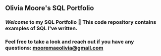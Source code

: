 ## **Olivia Moore's SQL Portfolio** ##
### ***Welcome*** to my SQL Portfolio :floppy_disk: This code repository contains examples of SQL I've written. ###
### Feel free to take a look and reach out if you have any questions: mooremaeolivia@gmail.com ###
